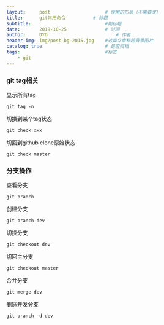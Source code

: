 ```yaml
---
layout:     post   				    # 使用的布局（不需要改）
title:      git常用命令          # 标题
subtitle:                           #副标题
date:       2019-10-25 				# 时间
author:     DYD 						# 作者
header-img: img/post-bg-2015.jpg 	#这篇文章标题背景图片
catalog: true 						# 是否归档
tags:								#标签
    - git
---
```


### git tag相关
显示所有tag
```shell
git tag -n
```
切换到某个tag状态
```shell
git check xxx
```
切回到github clone原始状态
```shell
git check master
```

### 分支操作
查看分支
```shell
git branch
```
创建分支
```shell
git branch dev
```
切换分支
```shell
git checkout dev
```
切回主分支
```shell
git checkout master
```
合并分支
```shell
git merge dev
```
删除开发分支
```shell
git branch -d dev
```

